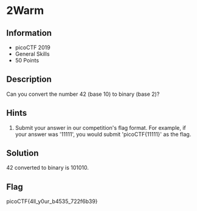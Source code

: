 # 2Warm

## Information

- picoCTF 2019
- General Skills
- 50 Points

## Description

Can you convert the number 42 (base 10) to binary (base 2)?

## Hints

1. Submit your answer in our competition's flag format. For example, if your answer was '11111', you would submit 'picoCTF{11111}' as the flag.

## Solution

42 converted to binary is 101010.

## Flag

picoCTF{4ll_y0ur_b4535_722f6b39}
